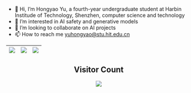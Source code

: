 

<!--
**Chrisqcwx/Chrisqcwx** is a ✨ _special_ ✨ repository because its `README.md` (this file) appears on your GitHub profile.

Here are some ideas to get you started:

- 🔭 I’m currently working on ...
- 🌱 I’m currently learning ...
- 👯 I’m looking to collaborate on ...
- 🤔 I’m looking for help with ...
- 💬 Ask me about ...
- 📫 How to reach me: ...
- 😄 Pronouns: ...
- ⚡ Fun fact: ...
-->

- 👋 Hi, I’m Hongyao Yu, a fourth-year undergraduate student at Harbin Institude of Technology, Shenzhen, computer science and technology
- 👀 I’m interested in AI safety and generative models
- 💞️ I’m looking to collaborate on AI projects
- 📫 How to reach me yuhongyao@stu.hit.edu.cn

| <img align="center" src="https://github-readme-stats.vercel.app/api?username=Chrisqcwx&show_icons=true&hide_border=true" /> | <img align="center" src="https://github-readme-streak-stats.herokuapp.com?user=Chrisqcwx&hide_border=true&date_format=M%20j%5B%2C%20Y%5D&ring=7EDDCF&fire=7EDDCF" /> | <img src="https://github-readme-stats.vercel.app/api/top-langs/?username=sun0225SUN&hide_title=true&hide_border=true&layout=compact&langs_count=6" /> |
| ------------------------------------------------------------ | ------------------------------------------------------------ | ------------------------------------------------------------ |

<!--
[![trophy](https://github-profile-trophy.vercel.app/?username=Chrisqcwx&column=7)](https://github.com/Chrisqcwx)
-->

## <center> Visitor Count
<p align="center"> 
  <img src="https://profile-counter.glitch.me/Chrisqcwx/count.svg" />
</p>
